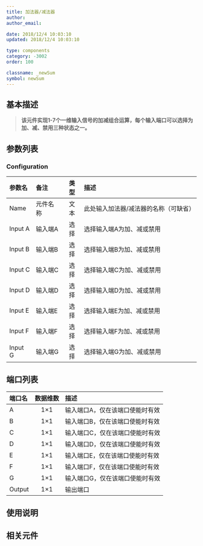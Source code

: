 ```yaml
---
title: 加法器/减法器
author: 
author_email:

date: 2018/12/4 10:03:10
updated: 2018/12/4 10:03:10

type: components
category: -3002
order: 100

classname: _newSum
symbol: newSum
---
```

## 基本描述


> **该元件实现1-7个一维输入信号的加减组合运算，每个输入端口可以选择为加、减、禁用三种状态之一。**

## 参数列表
### Configuration
| 参数名 | 备注 | 类型 | 描述 |
| :--- | :--- | :--: | :--- |
| Name | 元件名称 | 文本 | 此处输入加法器/减法器的名称（可缺省） |
| Input A | 输入端A | 选择 | 选择输入端A为加、减或禁用 |
| Input B | 输入端B | 选择 | 选择输入端B为加、减或禁用 |
| Input C | 输入端C | 选择 | 选择输入端C为加、减或禁用 |
| Input D | 输入端D | 选择 | 选择输入端D为加、减或禁用 |
| Input E | 输入端E | 选择 | 选择输入端E为加、减或禁用 |
| Input F | 输入端F | 选择 | 选择输入端F为加、减或禁用 |
| Input G | 输入端G | 选择 | 选择输入端G为加、减或禁用 |


## 端口列表

| 端口名 | 数据维数 | 描述 |
| :--- | :--:  | :--- |
| A | 1×1 |输入端口A，仅在该端口使能时有效 |
| B | 1×1 |输入端口B，仅在该端口使能时有效 |
| C | 1×1 |输入端口C，仅在该端口使能时有效 |
| D | 1×1 |输入端口D，仅在该端口使能时有效 |
| E | 1×1 |输入端口E，仅在该端口使能时有效 |
| F | 1×1 |输入端口F，仅在该端口使能时有效 |
| G | 1×1 |输入端口G，仅在该端口使能时有效 |
| Output | 1×1 |输出端口 |

## 使用说明



## 相关元件


